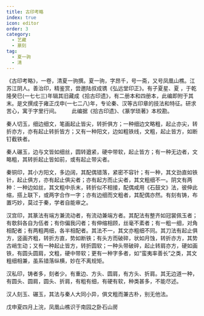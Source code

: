 ```yaml
---
title: 古印考略
index: true
icon: editor
order: 3
category:
  - 艺藏
  - 篆刻
tag:
  - 夏一驹
  - 清
---
```


《古印考略》，一卷，清夏一驹撰。夏一驹，字昂千，号一斋，又号凤凰山樵。江苏江阴人。善治印，精鉴赏，尝邀陆叔成镌《弘远堂印正》。有子夏星、夏 ，于乾隆癸巳(一七七三)年辑其旧藏成《拾古印遗》，有二册本和四册本，此编即附于其末。是文撰成于雍正戊申(一七二八)年，专论秦、汉等古印章的技法和特征。研求苦心，寓于字里行间。 　　此编据《拾古印遗》、《篆学琐著》本校勘。  

秦人切玉，细边细文，笔画起止皆尖，转折俱方；一种细边文略粗，起止亦尖，转折亦方，亦有起止转折皆方；又有一种阳文，边如粗铁线，文粗，起止皆方，如断钉截铁者。  

秦人碾玉，边与文皆如细丝，圆转遒紧，硬中带软，起止皆方；有一种无边者，文略粗，其转折起止皆如前，或有起止带尖者。  

秦铜印，其小方阳文，多边阔，其配偶错落，紧密不容针；有一种，其文劲直如铁针，起止俱方，亦有起止俱尖者；亦有起方而止尖者，其文粗细不一。阴文有两种：一种边如丝，其文粗中杀末，转折似不相接，配偶咸用《石鼓文》法，彼伸此缩，搭上联下，或两字合作一字；亦有边细而文粗者，其配偶亦然。有刻有铸，布置巧妙，莫过于秦，学者自能审之。  

汉宫印，其篆法有端方兼流动者，有流动兼端方者。其配法有整齐如冠裳佩玉者；有欹斜各自为伍者；有你偏我闪者；有伸缩相顾，丝毫不紊者；有一粗一细，对角相配者；有两粗两细，各半相配者。其法不一，其文亦粗细不同。其刀法有起止俱方，竖画齐粗，转折方直，势如断铁；有头方而破碎，状如月蚀，转折亦方，其势古峭生动；又有一种起止皆方，转折圆软；一种头带破碎，起止转肩亦方，硬如画铁，有圆头圆肩，文粗，硬中带软；更有一种字多者，如“蛮夷率善长”之类，其文粗细相兼，虽系错落纵横，妙在不离规矩。  

汉私印，铸者多，刻者少。有重边、方头、圆肩，有方头、折肩。其无边道一种，有圆头、圆肩，圆头、折肩，有粗有细，有硬有软，种类甚多，不能尽述。  

汉人刻玉、碾玉，其法与秦人大同小异，俱文粗而兼古朴，别无他法。  

戊申夏四月上浣，凤凰山樵识于南园之卧石山房  
